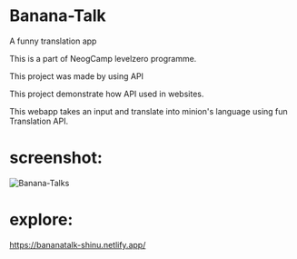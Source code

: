 # Banana-Talk

A funny translation app

This is a part of NeogCamp levelzero programme.

This project was made by using API

This project demonstrate how API used in websites.

This webapp takes an input and translate into minion's language using fun Translation API.

# screenshot:
![Banana-Talks](https://user-images.githubusercontent.com/91987369/205282463-60b3e439-18b8-42c3-902a-8e35e3ce44bc.png)


# explore:
https://bananatalk-shinu.netlify.app/
